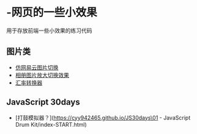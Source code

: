 # -网页的一些小效果
用于存放前端一些小效果的练习代码
## 图片类
- [仿网易云图片切换](https://cyy942465.github.io/Web-Components/images/3dchange/3DChangeImg.html)
- [相册图片放大切换效果](https://cyy942465.github.io/Web-Components/images/ablum/index.html)
- [汇率转换器](https://cyy942465.github.io/Web-Components/exchangeRate/index.html)
## JavaScript 30days
- [打鼓模拟器？](https://cyy942465.github.io/JS30days\01 - JavaScript Drum Kit/index-START.html)
